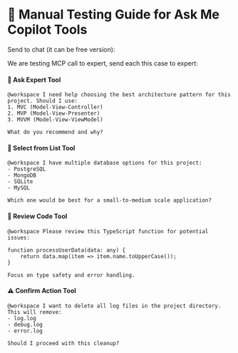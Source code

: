 # 🧪 Manual Testing Guide for Ask Me Copilot Tools

Send to chat (it can be free version):

We are testing MCP call to expert, send each this case to expert:

#### 🧠 Ask Expert Tool
```
@workspace I need help choosing the best architecture pattern for this project. Should I use:
1. MVC (Model-View-Controller)
2. MVP (Model-View-Presenter) 
3. MVVM (Model-View-ViewModel)

What do you recommend and why?
```

#### 🎯 Select from List Tool  
```
@workspace I have multiple database options for this project:
- PostgreSQL
- MongoDB
- SQLite
- MySQL

Which one would be best for a small-to-medium scale application?
```

#### 📝 Review Code Tool
```
@workspace Please review this TypeScript function for potential issues:

function processUserData(data: any) {
    return data.map(item => item.name.toUpperCase());
}

Focus on type safety and error handling.
```

#### ⚠️ Confirm Action Tool
```
@workspace I want to delete all log files in the project directory. This will remove:
- log.log
- debug.log
- error.log

Should I proceed with this cleanup?
```
